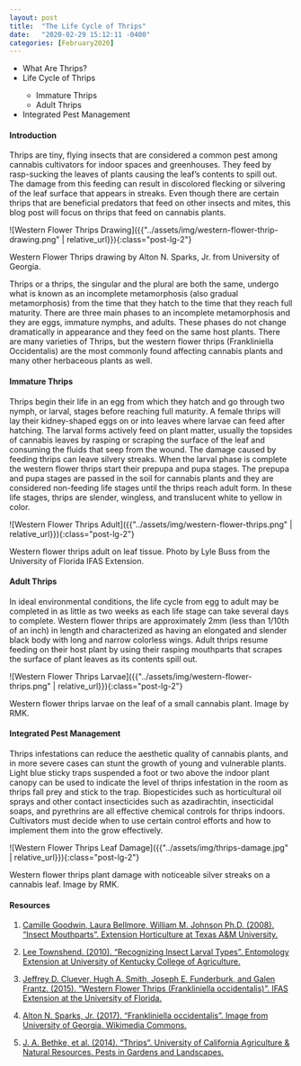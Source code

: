 ```yaml
---
layout: post
title:  "The Life Cycle of Thrips"
date:   "2020-02-29 15:12:11 -0400"
categories: [February2020]
---
```




<ul>
    <li>What Are Thrips?</li>
    <li>Life Cycle of Thrips</li>
    <ul>
        <li>Immature Thrips</li>
        <li>Adult Thrips</li>
    </ul>
    <li>Integrated Pest Management</li>
</ul>



#### Introduction
Thrips are tiny, flying insects that are considered a common pest among cannabis cultivators for indoor spaces and greenhouses. They feed by rasp-sucking the leaves of plants causing the leaf’s contents to spill out. The damage from this feeding can result in discolored flecking or silvering of the leaf surface that appears in streaks. Even though there are certain thrips that are beneficial predators that feed on other insects and mites, this blog post will focus on thrips that feed on cannabis plants. 


![Western Flower Thrips Drawing]({{"../assets/img/western-flower-thrip-drawing.png" | relative_url}}){:class="post-lg-2"}
<div class="text-center blog-caption">
Western Flower Thrips drawing by Alton N. Sparks, Jr. from University of Georgia.
</div>


Thrips or a thrips, the singular and the plural are both the same, undergo what is known as an incomplete metamorphosis (also gradual metamorphosis) from the time that they hatch to the time that they reach full maturity. There are three main phases to an incomplete metamorphosis and they are eggs, immature nymphs, and adults. These phases do not change dramatically in appearance and they feed on the same host plants. There are many varieties of Thrips, but the western flower thrips (Frankliniella Occidentalis) are the most commonly found affecting cannabis plants and many other herbaceous plants as well. 



#### Immature Thrips
Thrips begin their life in an egg from which they hatch and go through two nymph, or larval, stages before reaching full maturity. A female thrips will lay their kidney-shaped eggs on or into leaves where larvae can feed after hatching. The larval forms actively feed on plant matter, usually the topsides of cannabis leaves by rasping or scraping the surface of the leaf and consuming the fluids that seep from the wound. The damage caused by feeding thrips can leave silvery streaks. When the larval phase is complete the western flower thrips start their prepupa and pupa stages. The prepupa and pupa stages are passed in the soil for cannabis plants and they are considered non-feeding life stages until the thrips reach adult form. In these life stages, thrips are slender, wingless, and translucent white to yellow in color. 


![Western Flower Thrips Adult]({{"../assets/img/western-flower-thrips.png" | relative_url}}){:class="post-lg-2"}
<div class="text-center blog-caption">
Western flower thrips adult on leaf tissue. Photo by Lyle Buss from the University of Florida IFAS Extension. 
</div>


#### Adult Thrips
In ideal environmental conditions, the life cycle from egg to adult may be completed in as little as two weeks as each life stage can take several days to complete. Western flower thrips are approximately 2mm (less than 1/10th of an inch) in length and characterized as having an elongated and slender black body with long and narrow colorless wings. Adult thrips resume feeding on their host plant by using their rasping mouthparts that scrapes the surface of plant leaves as its contents spill out.


![Western Flower Thrips Larvae]({{"../assets/img/western-flower-thrips.png" | relative_url}}){:class="post-lg-2"}
<div class="text-center blog-caption">
Western flower thrips larvae on the leaf of a small cannabis plant. Image by RMK.
</div>


#### Integrated Pest Management
Thrips infestations can reduce the aesthetic quality of cannabis plants, and in more severe cases can stunt the growth of young and vulnerable plants. Light blue sticky traps suspended a foot or two above the indoor plant canopy can be used to indicate the level of thrips infestation in the room as thrips fall prey and stick to the trap. Biopesticides such as horticultural oil sprays and other contact insecticides such as azadirachtin, insecticidal soaps, and pyrethrins are all effective chemical controls for thrips indoors. Cultivators must decide when to use certain control efforts and how to implement them into the grow effectively. 


![Western Flower Thrips Leaf Damage]({{"../assets/img/thrips-damage.jpg" | relative_url}}){:class="post-lg-2"}
<div class="text-center blog-caption">
Western flower thrips plant damage with noticeable silver streaks on a cannabis leaf. Image by RMK.
</div>


#### Resources
1. <a href="https://aggie-horticulture.tamu.edu/galveston/Gardening_Handbook/overview/Handbook-G_insect_mouthparts.htm"> Camille Goodwin, Laura Bellmore, William M. Johnson Ph.D. (2008). “Insect Mouthparts”. Extension Horticulture at Texas A&amp;M University. 
</a>

2. <a href="https://entomology.ca.uky.edu/ef017"> Lee Townshend. (2010). “Recognizing Insect Larval Types”. Entomology Extension at University of Kentucky College of Agriculture.
</a>

3. <a href="https://edis.ifas.ufl.edu/pdffiles/IN/IN108900.pdf"> Jeffrey D. Cluever, Hugh A. Smith, Joseph E. Funderburk, and Galen Frantz. (2015). “Western Flower Thrips (Frankliniella occidentalis)”. IFAS Extension at the University of Florida.  
</a>

4. <a href="https://commons.wikimedia.org/wiki/File:Thrips_tabaci,_Frankliniella_occidentalis.jpg">  Alton N. Sparks, Jr. (2017). “Frankliniella occidentalis”. Image from University of Georgia. Wikimedia Commons.  
</a>

5. <a href="http://ipm.ucanr.edu/PMG/PESTNOTES/pn7429.html"> J. A. Bethke, et al. (2014). “Thrips”. University of California Agriculture &amp; Natural Resources. Pests in Gardens and Landscapes.  
</a>

